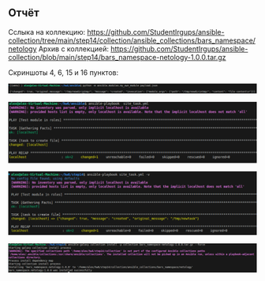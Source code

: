 ## Отчёт

 Сслыка на коллекцию: https://github.com/StudentIrgups/ansible-collection/tree/main/step14/collection/ansible_collections/bars_namespace/netology
 Архив с коллекцией: https://github.com/StudentIrgups/ansible-collection/blob/main/step14/bars_namespace-netology-1.0.0.tar.gz

 Скриншоты 4, 6, 15 и 16 пунктов:

![alt text](images/{0A59D30F-E033-4201-A0A9-556286BA3098}.png)

![alt text](images/{AEB4C005-7D8C-4EEF-889C-4DEC0EEA31D5}.png)

![alt text](images/{A1CE5BB8-9BC8-458D-83FF-A2F659ECDA20}.png)

![alt text](images/{8763162F-A2A2-4BD9-B30A-DB1B7EC1C757}.png)



